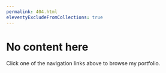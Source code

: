 ```yaml
---
permalink: 404.html
eleventyExcludeFromCollections: true
---
```

# No content here

Click one of the navigation links above to browse my portfolio.
